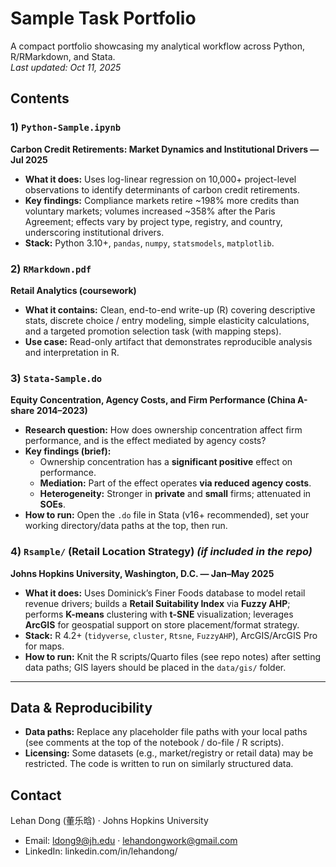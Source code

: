 # Sample Task Portfolio

A compact portfolio showcasing my analytical workflow across Python, R/RMarkdown, and Stata.  
_Last updated: Oct 11, 2025_

## Contents

### 1) `Python-Sample.ipynb`
**Carbon Credit Retirements: Market Dynamics and Institutional Drivers — Jul 2025**  
- **What it does:** Uses log-linear regression on 10,000+ project-level observations to identify determinants of carbon credit retirements.  
- **Key findings:** Compliance markets retire ~198% more credits than voluntary markets; volumes increased ~358% after the Paris Agreement; effects vary by project type, registry, and country, underscoring institutional drivers.  
- **Stack:** Python 3.10+, `pandas`, `numpy`, `statsmodels`, `matplotlib`.

### 2) `RMarkdown.pdf`
**Retail Analytics (coursework)**  
- **What it contains:** Clean, end-to-end write-up (R) covering descriptive stats, discrete choice / entry modeling, simple elasticity calculations, and a targeted promotion selection task (with mapping steps).  
- **Use case:** Read-only artifact that demonstrates reproducible analysis and interpretation in R.

### 3) `Stata-Sample.do`
**Equity Concentration, Agency Costs, and Firm Performance (China A-share 2014–2023)**  
- **Research question:** How does ownership concentration affect firm performance, and is the effect mediated by agency costs?  
- **Key findings (brief):**
  - Ownership concentration has a **significant positive** effect on performance.  
  - **Mediation:** Part of the effect operates **via reduced agency costs**.  
  - **Heterogeneity:** Stronger in **private** and **small** firms; attenuated in **SOEs**.  
- **How to run:** Open the `.do` file in Stata (v16+ recommended), set your working directory/data paths at the top, then run.

### 4) `Rsample/` (Retail Location Strategy) *(if included in the repo)*
**Johns Hopkins University, Washington, D.C. — Jan–May 2025**  
- **What it does:** Uses Dominick’s Finer Foods database to model retail revenue drivers; builds a **Retail Suitability Index** via **Fuzzy AHP**; performs **K-means** clustering with **t-SNE** visualization; leverages **ArcGIS** for geospatial support on store placement/format strategy.  
- **Stack:** R 4.2+ (`tidyverse`, `cluster`, `Rtsne`, `FuzzyAHP`), ArcGIS/ArcGIS Pro for maps.  
- **How to run:** Knit the R scripts/Quarto files (see repo notes) after setting data paths; GIS layers should be placed in the `data/gis/` folder.

---

## Data & Reproducibility

- **Data paths:** Replace any placeholder file paths with your local paths (see comments at the top of the notebook / do-file / R scripts).  
- **Licensing:** Some datasets (e.g., market/registry or retail data) may be restricted. The code is written to run on similarly structured data.

## Contact

Lehan Dong (董乐晗) · Johns Hopkins University  
- Email: ldong9@jh.edu · lehandongwork@gmail.com  
- LinkedIn: linkedin.com/in/lehandong/


